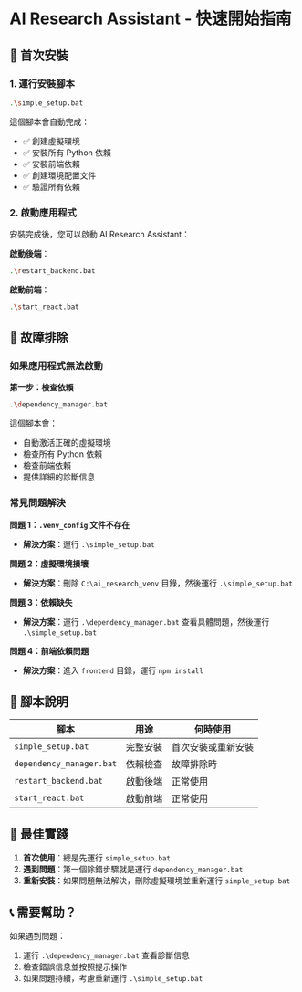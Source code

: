 # AI Research Assistant - 快速開始指南

## 🚀 首次安裝

### 1. 運行安裝腳本
```bash
.\simple_setup.bat
```

這個腳本會自動完成：
- ✅ 創建虛擬環境
- ✅ 安裝所有 Python 依賴
- ✅ 安裝前端依賴
- ✅ 創建環境配置文件
- ✅ 驗證所有依賴

### 2. 啟動應用程式
安裝完成後，您可以啟動 AI Research Assistant：

**啟動後端**：
```bash
.\restart_backend.bat
```

**啟動前端**：
```bash
.\start_react.bat
```

## 🔧 故障排除

### 如果應用程式無法啟動

**第一步：檢查依賴**
```bash
.\dependency_manager.bat
```

這個腳本會：
- 自動激活正確的虛擬環境
- 檢查所有 Python 依賴
- 檢查前端依賴
- 提供詳細的診斷信息

### 常見問題解決

**問題 1：`.venv_config` 文件不存在**
- **解決方案**：運行 `.\simple_setup.bat`

**問題 2：虛擬環境損壞**
- **解決方案**：刪除 `C:\ai_research_venv` 目錄，然後運行 `.\simple_setup.bat`

**問題 3：依賴缺失**
- **解決方案**：運行 `.\dependency_manager.bat` 查看具體問題，然後運行 `.\simple_setup.bat`

**問題 4：前端依賴問題**
- **解決方案**：進入 `frontend` 目錄，運行 `npm install`

## 📁 腳本說明

| 腳本 | 用途 | 何時使用 |
|------|------|----------|
| `simple_setup.bat` | 完整安裝 | 首次安裝或重新安裝 |
| `dependency_manager.bat` | 依賴檢查 | 故障排除時 |
| `restart_backend.bat` | 啟動後端 | 正常使用 |
| `start_react.bat` | 啟動前端 | 正常使用 |

## 🎯 最佳實踐

1. **首次使用**：總是先運行 `simple_setup.bat`
2. **遇到問題**：第一個除錯步驟就是運行 `dependency_manager.bat`
3. **重新安裝**：如果問題無法解決，刪除虛擬環境並重新運行 `simple_setup.bat`

## 📞 需要幫助？

如果遇到問題：
1. 運行 `.\dependency_manager.bat` 查看診斷信息
2. 檢查錯誤信息並按照提示操作
3. 如果問題持續，考慮重新運行 `.\simple_setup.bat`

